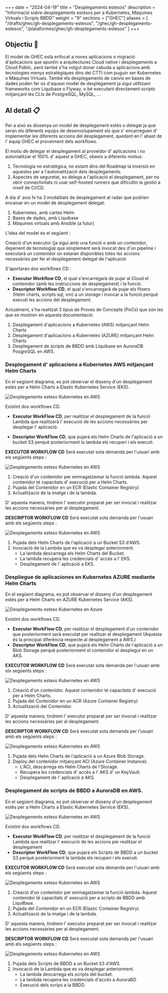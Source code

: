 
+++
date         = "2024-04-19"
title        = "Desplegaments estesos"
description  = "Informació sobre desplegaments estesos per a Kubernetes, Màquines Virtuals i Scripts BBDD"
weight      = "9"
sections    = ["GHEC"]
aliases = [
    "/drafts/ghec/gh-desplegaments-estesos",
    "/ghec/gh-desplegaments-estesos",
    "/plataformes/ghec/gh-desplegaments-estesos"
]
+++

## Objectiu 🚀
El model de GHEC està enfocat a noves aplicacions o migració d'aplicacions que apuntin a arquitectures Cloud native i desplegaments a Cloud Públic, però també s'ha volgut donar cabuda a aplicacions amb tecnologies menys estratègiques dins del CTTI com puguin ser Kubernetes o Màquines Virtuals. També els desplegaments de canvis en bases de dades poden fer ús d'aquest model de desplegament ja sigui utilitzant frameworks com Liquibase o Flyway, o bé executant directament scripts mitjançant les CLIs de PostgreSQL, MySQL, ...


## Al detall 📋

Per a això es dissenya un model de desplegament estès o delegat ja que seran els diferents equips de desenvolupament els que s' encarreguen d' implementar les diferents accions del desplegament, quedant en l' abast de l' equip GHEC el proveïment dels workflows.


El motiu de delegar el desplegament al proveïdor d' aplicacions i no automatitzar el 100% d' aquest a GHEC, obeeix a diferents motius:

1. Tecnologia no estratègica, no estant dins del Roadmap la inversió en aquestes per a l'automatització dels desplegaments.
2. Aspectes de seguretat, es delega a l'aplicació el desplegament, per no obrir connectivitats ni usar self-hosted runners que dificultin la gestió a nivell de CI/CD.


A dia d' avui hi ha 3 modalitats de desplegament al radar que podrien encaixar en un model de desplegament delegat:

1. Kubernetes, amb cartes Helm
2. Bases de dades, amb Liquibase
3. Màquines virtuals amb Ansible (a futur)

L'idea del model és el següent : 

Creació d'un executor (ja sigui amb una funció o amb un contenidor, depenent de tecnologia) que simplement serà invocat des d'un pipeline i executarà un contenidor on estaran disponibles totes les accions necessàries per fer el desplegament delegat de l'aplicació

S'aportaran dos workflows CD :
- **Executor Workflow CD**, el qual s'encarregarà de pujar al Cloud el contenidor (amb les instruccions de desplegament) i la funció.
- **Descriptor Workflow CD**, el qual s'encarregarà de pujar els fitxers (Helm charts, scripts sql, vm) a un storage i invocar a la funció perquè executi les accions del desplegament.

Actualment, s'ha realitzat 3 tipus de Proves de Concepte (PoCs) que són les que es mostren en aquesta documentació:

1. Desplegament d'aplicacions a Kubernetes (AWS) mitjançant Helm Charts
2. Desplegament d'aplicacions a Kubernetes (AZURE) mitjançant Helm Charts
3. Desplegament de scripts de BBDD amb Liquibase en AuroraDB PosgreSQL en AWS.



### Desplegament d' aplicacions a Kubernetes AWS mitjançant Helm Charts

En el següent diagrama, es pot observar el disseny d'un desplegament estès per a Helm Charts a Elastic Kubernetes Service (EKS).

  ![Desplegaments esteso Kubernetes en AWS](/images/GHEC/gh_desplegaments_estesos_k8s_aws.png) 

Existint dos workflows CD.
+ **Executor WorkFlow CD**, per realitzar el desplegament de la funció Lambda que realitzarà l' execució de les accions necessàries per desplegar l' aplicació.

+ **Descriptor WorkFlow CD**, que pujarà els Helm Charts de l'aplicació a un bucket S3 perquè posteriorment la lambda els recuperi i els executi.



**EXECUTOR WORKFLOW CD**
Serà executat sota demanda per l'usuari amb els següents steps :


![Desplegaments esteso Kubernetes en AWS](/images/GHEC/gh_desplegaments_estesos_k8s_aws_executor.png)


1. Creació d'un contenidor per emmagatzemar la funció lambda. Aquest contenidor té capacitats d' execució per a Helm Charts.
2. Pujada del Contenidor en un ECR (Elastic Container Registry)
3. Actualització de la imatge i de la lambda.

D' aquesta manera, tindrem l' executor preparat per ser invocat i realitzar les accions necessàries per al desplegament.

**DESCRIPTOR WORKFLOW CD**
Serà executat sota demanda per l'usuari amb els següents steps :


![Desplegaments esteso Kubernetes en AWS](/images/GHEC/gh_desplegaments_estesos_k8s_aws_descriptor.png) 


1. Pujada dels Helm Charts de l'aplicació a un Bucket S3 d'AWS.
2. Invocació de la Lambda que es va desplegar anteriorment.
    - La lambda descarrega els Helm Charts del Bucket. 
    - La lambda recupera les credencials d' accés a l' EKS.
    - Desplegament de l' aplicació a EKS.


### Despliegue de aplicaciones en Kubernetes AZURE mediante Helm Charts


En el següent diagrama, es pot observar el disseny d'un desplegament estès per a Helm Charts en AZURE Kubernetes Service (AKS).

![Desplegaments esteso Kubernetes en Azure](/images/GHEC/gh_desplegaments_estesos_k8s_azure.png) 

Existint dos workflows CD.
+ **Executor WorkFlow CD**, per realitzar el desplegament d'un contenidor que posteriorment serà executat per realitzar el desplegament (Aquesta és la principal diferència respecte al desplegament a AWS.)
+ **Descriptor WorkFlow CD**, que pujarà els Helm Charts de l'aplicació a un Blob Storage perquè posteriorment el contenidor el desplegui en un AKS.


**EXECUTOR WORKFLOW CD**
Serà executat sota demanda per l'usuari amb els següents steps :

![Desplegaments esteso Kubernetes en AWS](/images/GHEC/gh_desplegaments_estesos_k8s_azure_executor.png)


1. Creació d'un contenidor. Aquest contenidor té capacitats d' execució per a Helm Charts.
2. Pujada del Contenidor en un ACR (Azure Container Registry)
3. Actualització del Contenidor.

D' aquesta manera, tindrem l' executor preparat per ser invocat i realitzar les accions necessàries per al desplegament.

**DESCRIPTOR WORKFLOW CD**
Serà executat sota demanda per l'usuari amb els següents steps :

![Desplegaments esteso Kubernetes en AWS](/images/GHEC/gh_desplegaments_estesos_k8s_azure_descriptor.png) 


1. Pujada dels Helm Charts de l'aplicació a un Azure Blob Storage.
2. Deploy del contenidor mitjançant ACI (Azure Container Instance).
    - L'ACI, descarrega els Helm Charts de l'Storage. 
    - Recupera les credencials d' accés a l' AKS d' un KeyVault.
    - Desplegament de l' aplicació a AKS.


### Desplegament de scripts de BBDD a AuroraDB en AWS.

En el següent diagrama, es pot observar el disseny d'un desplegament estès per a Helm Charts a Elastic Kubernetes Service (EKS).

  ![Desplegaments esteso Kubernetes en AWS](/images/GHEC/gh_desplegaments_estesos_bbdd_aws.png) 

Existint dos workflows CD.
+ **Executor WorkFlow CD**, per realitzar el desplegament de la funció Lambda que realitzar l' execució de les accions per realitzar el desplegament
+ **Descriptor WorkFlow CD**, que pujarà els Scripts de BBDD a un bucket S3 perquè posteriorment la lambda els recuperi i els executi.

**EXECUTOR WORKFLOW CD**
Serà executat sota demanda per l'usuari amb els següents steps :

![Desplegaments esteso Kubernetes en AWS](/images/GHEC/gh_desplegaments_estesos_k8s_aws_executor.png)


1. Creació d'un contenidor per emmagatzemar la funció lambda. Aquest contenidor té capacitats d' execució per a scripts de BBDD amb LiquiBase.
2. Pujada del Contenidor en un ECR (Elastic Container Registry)
3. Actualització de la imatge i de la lambda.

D' aquesta manera, tindrem l' executor preparat per ser invocat i realitzar les accions necessàries per al desplegament.


**DESCRIPTOR WORKFLOW CD**
Serà executat sota demanda per l'usuari amb els següents steps :


![Desplegaments esteso Kubernetes en AWS](/images/GHEC/gh_desplegaments_estesos_k8s_bbdd_descriptor.png) 

1. Pujada dels Scripts de BBDD a un Bucket S3 d'AWS.
2. Invocació de la Lambda que es va desplegar anteriorment.
    - La lambda descarrega els scripts del bucket.
    - La lambda recupera les credencials d'accés a AuroraBD
    - Execució dels scrips a la BBDD.
